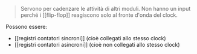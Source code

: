 > Servono per cadenzare le attività di altri moduli. Non hanno un input perché i [[flip-flop]] reagiscono solo al fronte d'onda del clock.

Possono essere:
- [[registri contatori sincroni]] (cioè collegati allo stesso clock)
- [[registri contatori asincroni]] (cioè non collegati allo stesso clock)

